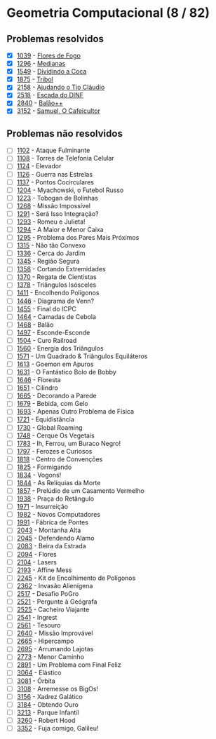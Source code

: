 # Geometria Computacional (8 / 82)



## Problemas resolvidos

- [x]  [1039](https://www.beecrowd.com.br/judge/pt/problems/view/1039) - [Flores de Fogo](https://github.com/potigol/beecrowd/blob/master/src/1000/1039.poti)
- [x]  [1296](https://www.beecrowd.com.br/judge/pt/problems/view/1296) - [Medianas](https://github.com/potigol/beecrowd/blob/master/src/1200/1296.poti)
- [x]  [1549](https://www.beecrowd.com.br/judge/pt/problems/view/1549) - [Dividindo a Coca](https://github.com/potigol/beecrowd/blob/master/src/1500/1549.poti)
- [x]  [1875](https://www.beecrowd.com.br/judge/pt/problems/view/1875) - [Tribol](https://github.com/potigol/beecrowd/blob/master/src/1800/1875.poti)
- [x]  [2158](https://www.beecrowd.com.br/judge/pt/problems/view/2158) - [Ajudando o Tio Cláudio](https://github.com/potigol/beecrowd/blob/master/src/2100/2158.poti)
- [x]  [2518](https://www.beecrowd.com.br/judge/pt/problems/view/2518) - [Escada do DINF](https://github.com/potigol/beecrowd/blob/master/src/2500/2518.poti)
- [x]  [2840](https://www.beecrowd.com.br/judge/pt/problems/view/2840) - [Balão++](https://github.com/potigol/beecrowd/blob/master/src/2800/2840.poti)
- [x]  [3152](https://www.beecrowd.com.br/judge/pt/problems/view/3152) - [Samuel, O Cafeicultor](https://github.com/potigol/beecrowd/blob/master/src/3100/3152.poti)

## Problemas não resolvidos

- [ ]  [1102](https://www.beecrowd.com.br/judge/pt/problems/view/1102) - Ataque Fulminante
- [ ]  [1108](https://www.beecrowd.com.br/judge/pt/problems/view/1108) - Torres de Telefonia Celular
- [ ]  [1124](https://www.beecrowd.com.br/judge/pt/problems/view/1124) - Elevador
- [ ]  [1126](https://www.beecrowd.com.br/judge/pt/problems/view/1126) - Guerra nas Estrelas
- [ ]  [1137](https://www.beecrowd.com.br/judge/pt/problems/view/1137) - Pontos Cocirculares
- [ ]  [1204](https://www.beecrowd.com.br/judge/pt/problems/view/1204) - Myachowski, o Futebol Russo
- [ ]  [1223](https://www.beecrowd.com.br/judge/pt/problems/view/1223) - Tobogan de Bolinhas
- [ ]  [1268](https://www.beecrowd.com.br/judge/pt/problems/view/1268) - Missão Impossível
- [ ]  [1291](https://www.beecrowd.com.br/judge/pt/problems/view/1291) - Será Isso Integração?
- [ ]  [1293](https://www.beecrowd.com.br/judge/pt/problems/view/1293) - Romeu e Julieta!
- [ ]  [1294](https://www.beecrowd.com.br/judge/pt/problems/view/1294) - A Maior e Menor Caixa
- [ ]  [1295](https://www.beecrowd.com.br/judge/pt/problems/view/1295) - Problema dos Pares Mais Próximos
- [ ]  [1315](https://www.beecrowd.com.br/judge/pt/problems/view/1315) - Não tão Convexo
- [ ]  [1336](https://www.beecrowd.com.br/judge/pt/problems/view/1336) - Cerca do Jardim
- [ ]  [1345](https://www.beecrowd.com.br/judge/pt/problems/view/1345) - Região Segura
- [ ]  [1358](https://www.beecrowd.com.br/judge/pt/problems/view/1358) - Cortando Extremidades
- [ ]  [1370](https://www.beecrowd.com.br/judge/pt/problems/view/1370) - Regata de Cientistas
- [ ]  [1378](https://www.beecrowd.com.br/judge/pt/problems/view/1378) - Triângulos Isósceles
- [ ]  [1411](https://www.beecrowd.com.br/judge/pt/problems/view/1411) - Encolhendo Polígonos
- [ ]  [1446](https://www.beecrowd.com.br/judge/pt/problems/view/1446) - Diagrama de Venn?
- [ ]  [1455](https://www.beecrowd.com.br/judge/pt/problems/view/1455) - Final do ICPC
- [ ]  [1464](https://www.beecrowd.com.br/judge/pt/problems/view/1464) - Camadas de Cebola
- [ ]  [1468](https://www.beecrowd.com.br/judge/pt/problems/view/1468) - Balão
- [ ]  [1497](https://www.beecrowd.com.br/judge/pt/problems/view/1497) - Esconde-Esconde
- [ ]  [1504](https://www.beecrowd.com.br/judge/pt/problems/view/1504) - Curo Railroad
- [ ]  [1560](https://www.beecrowd.com.br/judge/pt/problems/view/1560) - Energia dos Triângulos
- [ ]  [1571](https://www.beecrowd.com.br/judge/pt/problems/view/1571) - Um Quadrado &amp; Triângulos Equiláteros
- [ ]  [1613](https://www.beecrowd.com.br/judge/pt/problems/view/1613) - Goemon em Apuros
- [ ]  [1631](https://www.beecrowd.com.br/judge/pt/problems/view/1631) - O Fantástico Bolo de Bobby
- [ ]  [1646](https://www.beecrowd.com.br/judge/pt/problems/view/1646) - Floresta
- [ ]  [1651](https://www.beecrowd.com.br/judge/pt/problems/view/1651) - Cilindro
- [ ]  [1665](https://www.beecrowd.com.br/judge/pt/problems/view/1665) - Decorando a Parede
- [ ]  [1679](https://www.beecrowd.com.br/judge/pt/problems/view/1679) - Bebida, com Gelo
- [ ]  [1693](https://www.beecrowd.com.br/judge/pt/problems/view/1693) - Apenas Outro Problema de Física
- [ ]  [1721](https://www.beecrowd.com.br/judge/pt/problems/view/1721) - Equidistância
- [ ]  [1730](https://www.beecrowd.com.br/judge/pt/problems/view/1730) - Global Roaming
- [ ]  [1748](https://www.beecrowd.com.br/judge/pt/problems/view/1748) - Cerque Os Vegetais
- [ ]  [1783](https://www.beecrowd.com.br/judge/pt/problems/view/1783) - Ih, Ferrou, um Buraco Negro!
- [ ]  [1797](https://www.beecrowd.com.br/judge/pt/problems/view/1797) - Ferozes e Curiosos
- [ ]  [1818](https://www.beecrowd.com.br/judge/pt/problems/view/1818) - Centro de Convenções
- [ ]  [1825](https://www.beecrowd.com.br/judge/pt/problems/view/1825) - Formigando
- [ ]  [1834](https://www.beecrowd.com.br/judge/pt/problems/view/1834) - Vogons!
- [ ]  [1844](https://www.beecrowd.com.br/judge/pt/problems/view/1844) - As Relíquias da Morte
- [ ]  [1857](https://www.beecrowd.com.br/judge/pt/problems/view/1857) - Prelúdio de um Casamento Vermelho
- [ ]  [1938](https://www.beecrowd.com.br/judge/pt/problems/view/1938) - Praça do Retângulo
- [ ]  [1971](https://www.beecrowd.com.br/judge/pt/problems/view/1971) - Insurreição
- [ ]  [1982](https://www.beecrowd.com.br/judge/pt/problems/view/1982) - Novos Computadores
- [ ]  [1991](https://www.beecrowd.com.br/judge/pt/problems/view/1991) - Fábrica de Pontes
- [ ]  [2043](https://www.beecrowd.com.br/judge/pt/problems/view/2043) - Montanha Alta
- [ ]  [2045](https://www.beecrowd.com.br/judge/pt/problems/view/2045) - Defendendo Alamo
- [ ]  [2083](https://www.beecrowd.com.br/judge/pt/problems/view/2083) - Beira da Estrada
- [ ]  [2094](https://www.beecrowd.com.br/judge/pt/problems/view/2094) - Flores
- [ ]  [2104](https://www.beecrowd.com.br/judge/pt/problems/view/2104) - Lasers
- [ ]  [2193](https://www.beecrowd.com.br/judge/pt/problems/view/2193) - Affine Mess
- [ ]  [2245](https://www.beecrowd.com.br/judge/pt/problems/view/2245) - Kit de Encolhimento de Polígonos
- [ ]  [2362](https://www.beecrowd.com.br/judge/pt/problems/view/2362) - Invasão Alienígena
- [ ]  [2517](https://www.beecrowd.com.br/judge/pt/problems/view/2517) - Desafio PoGro
- [ ]  [2521](https://www.beecrowd.com.br/judge/pt/problems/view/2521) - Pergunte à Geógrafa
- [ ]  [2525](https://www.beecrowd.com.br/judge/pt/problems/view/2525) - Cacheiro Viajante
- [ ]  [2541](https://www.beecrowd.com.br/judge/pt/problems/view/2541) - Ingrest
- [ ]  [2561](https://www.beecrowd.com.br/judge/pt/problems/view/2561) - Tesouro
- [ ]  [2640](https://www.beecrowd.com.br/judge/pt/problems/view/2640) - Missão Improvável
- [ ]  [2665](https://www.beecrowd.com.br/judge/pt/problems/view/2665) - Hipercampo
- [ ]  [2695](https://www.beecrowd.com.br/judge/pt/problems/view/2695) - Arrumando Lajotas
- [ ]  [2773](https://www.beecrowd.com.br/judge/pt/problems/view/2773) - Menor Caminho
- [ ]  [2891](https://www.beecrowd.com.br/judge/pt/problems/view/2891) - Um Problema com Final Feliz
- [ ]  [3064](https://www.beecrowd.com.br/judge/pt/problems/view/3064) - Elástico
- [ ]  [3081](https://www.beecrowd.com.br/judge/pt/problems/view/3081) - Órbita
- [ ]  [3108](https://www.beecrowd.com.br/judge/pt/problems/view/3108) - Arremesse os BigOs!
- [ ]  [3156](https://www.beecrowd.com.br/judge/pt/problems/view/3156) - Xadrez Galático
- [ ]  [3184](https://www.beecrowd.com.br/judge/pt/problems/view/3184) - Obtendo Ouro
- [ ]  [3213](https://www.beecrowd.com.br/judge/pt/problems/view/3213) - Parque Infantil
- [ ]  [3260](https://www.beecrowd.com.br/judge/pt/problems/view/3260) - Robert Hood
- [ ]  [3352](https://www.beecrowd.com.br/judge/pt/problems/view/3352) - Fuja comigo, Galileu!